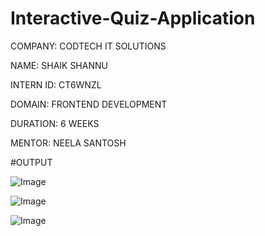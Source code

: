 # Interactive-Quiz-Application

COMPANY: CODTECH IT SOLUTIONS

NAME: SHAIK SHANNU

INTERN ID: CT6WNZL

DOMAIN: FRONTEND DEVELOPMENT

DURATION: 6 WEEKS

MENTOR: NEELA SANTOSH

#OUTPUT

![Image](https://github.com/user-attachments/assets/6df47278-be0e-42b1-a29d-82626b772000)

![Image](https://github.com/user-attachments/assets/ea16e132-087d-4443-8baa-0e5399c74e55)

![Image](https://github.com/user-attachments/assets/2451b306-90eb-471a-9dd9-37b88dcc6e3b)
